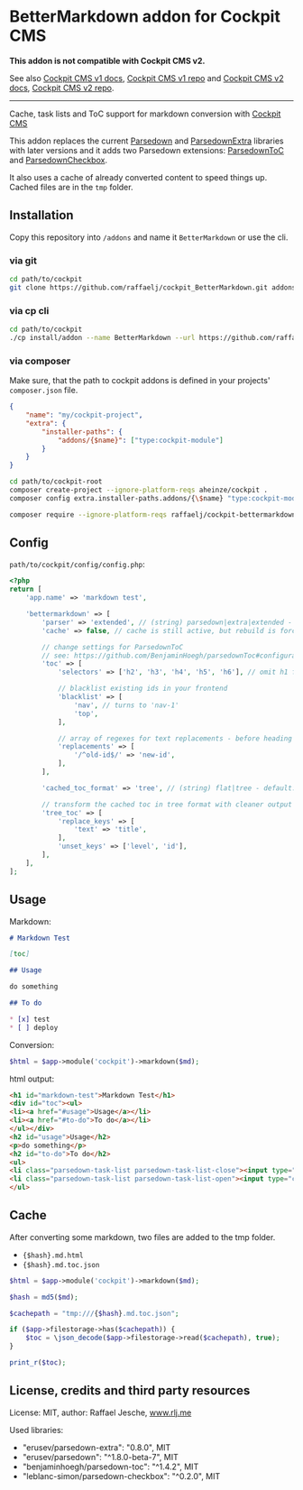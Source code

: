 # BetterMarkdown addon for Cockpit CMS

**This addon is not compatible with Cockpit CMS v2.**

See also [Cockpit CMS v1 docs](https://v1.getcockpit.com/documentation), [Cockpit CMS v1 repo](https://github.com/agentejo/cockpit) and [Cockpit CMS v2 docs](https://getcockpit.com/documentation/), [Cockpit CMS v2 repo](https://github.com/Cockpit-HQ/Cockpit).

---

Cache, task lists and ToC support for markdown conversion with [Cockpit CMS][1]

This addon replaces the current [Parsedown][2] and [ParsedownExtra][3] libraries with later versions and it adds two Parsedown extensions: [ParsedownToC][4] and [ParsedownCheckbox][5].

It also uses a cache of already converted content to speed things up. Cached files are in the `tmp` folder.

## Installation

Copy this repository into `/addons` and name it `BetterMarkdown` or use the cli.

### via git

```bash
cd path/to/cockpit
git clone https://github.com/raffaelj/cockpit_BetterMarkdown.git addons/BetterMarkdown
```

### via cp cli

```bash
cd path/to/cockpit
./cp install/addon --name BetterMarkdown --url https://github.com/raffaelj/cockpit_BetterMarkdown/archive/master.zip
```

### via composer

Make sure, that the path to cockpit addons is defined in your projects' `composer.json` file.

```json
{
    "name": "my/cockpit-project",
    "extra": {
        "installer-paths": {
            "addons/{$name}": ["type:cockpit-module"]
        }
    }
}
```

```bash
cd path/to/cockpit-root
composer create-project --ignore-platform-reqs aheinze/cockpit .
composer config extra.installer-paths.addons/{\$name} "type:cockpit-module"

composer require --ignore-platform-reqs raffaelj/cockpit-bettermarkdown
```

## Config

`path/to/cockpit/config/config.php`:

```php
<?php
return [
    'app.name' => 'markdown test',

    'bettermarkdown' => [
        'parser' => 'extended', // (string) parsedown|extra|extended - default: extended
        'cache' => false, // cache is still active, but rebuild is forced --> useful for debugging

        // change settings for ParsedownToC
        // see: https://github.com/BenjaminHoegh/parsedownToc#configuration
        'toc' => [ 
            'selectors' => ['h2', 'h3', 'h4', 'h5', 'h6'], // omit h1 from toc

            // blacklist existing ids in your frontend
            'blacklist' => [
                'nav', // turns to 'nav-1'
                'top',
            ],

            // array of regexes for text replacements - before heading ids are generated
            'replacements' => [ 
                '/^old-id$/' => 'new-id',
            ],
        ],

        'cached_toc_format' => 'tree', // (string) flat|tree - default: flat

        // transform the cached toc in tree format with cleaner output
        'tree_toc' => [
            'replace_keys' => [
                'text' => 'title',
            ],
            'unset_keys' => ['level', 'id'],
        ],
    ],
];
```

## Usage

Markdown:

```md
# Markdown Test

[toc]

## Usage

do something

## To do

* [x] test
* [ ] deploy
```

Conversion:

```php
$html = $app->module('cockpit')->markdown($md);
```

html output:

```html
<h1 id="markdown-test">Markdown Test</h1>
<div id="toc"><ul>
<li><a href="#usage">Usage</a></li>
<li><a href="#to-do">To do</a></li>
</ul></div>
<h2 id="usage">Usage</h2>
<p>do something</p>
<h2 id="to-do">To do</h2>
<ul>
<li class="parsedown-task-list parsedown-task-list-close"><input type="checkbox" checked disabled /> test</li>
<li class="parsedown-task-list parsedown-task-list-open"><input type="checkbox" disabled /> deploy</li>
</ul>
```

## Cache

After converting some markdown, two files are added to the tmp folder.

* `{$hash}.md.html`
* `{$hash}.md.toc.json`

```php
$html = $app->module('cockpit')->markdown($md);

$hash = md5($md);

$cachepath = "tmp:///{$hash}.md.toc.json";

if ($app->filestorage->has($cachepath)) {
    $toc = \json_decode($app->filestorage->read($cachepath), true);
}

print_r($toc);
```


## License, credits and third party resources

License: MIT, author: Raffael Jesche, www.rlj.me

Used libraries:

* "erusev/parsedown-extra": "0.8.0", MIT
* "erusev/parsedown": "^1.8.0-beta-7", MIT
* "benjaminhoegh/parsedown-toc": "^1.4.2", MIT
* "leblanc-simon/parsedown-checkbox": "^0.2.0", MIT



[1]: https://github.com/agentejo/cockpit
[2]: https://github.com/erusev/parsedown
[3]: https://github.com/erusev/parsedown-extra
[4]: https://github.com/BenjaminHoegh/parsedownToc
[5]: https://github.com/leblanc-simon/parsedown-checkbox
